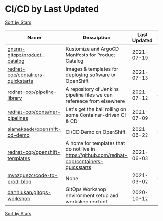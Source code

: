 # CI/CD by Last Updated

[Sort by Stars](CI_CD.Stars.md)

Name | Description | Last Updated | Stars 
--- | --- | --- | --- 
[gnunn-gitops/product-catalog](https://github.com/gnunn-gitops/product-catalog) | Kustomize and ArgoCD Manifests for Product Catalog | 2021-07-19 | 18 
[redhat-cop/containers-quickstarts](https://github.com/redhat-cop/containers-quickstarts) | Images & templates for deploying software to OpenShift | 2021-07-13 | 221 
[redhat-cop/pipeline-library](https://github.com/redhat-cop/pipeline-library) | A repository of Jenkins pipeline files we can reference from elsewhere | 2021-07-12 | 49 
[redhat-cop/container-pipelines](https://github.com/redhat-cop/container-pipelines) | Let's get the ball rolling on some Container-driven CI & CD | 2021-07-09 | 129 
[siamaksade/openshift-cd-demo](https://github.com/siamaksade/openshift-jenkins-demo) | CI/CD Demo on OpenShift | 2021-06-22 | 495 
[redhat-cop/openshift-templates](https://github.com/redhat-cop/openshift-templates) | A home for templates that do not live in https://github.com/redhat-cop/containers-quickstarts | 2021-06-03 | 32 
[mvazquezc/code-to-prod-blog](https://github.com/mvazquezc/code-to-prod-blog) | None | 2021-03-02 | 6 
[darthlukan/gitops-workshop](https://github.com/darthlukan/gitops-workshop) | GitOps Workshop environment setup and workshop content | 2020-10-12 | 7 

[Sort by Stars](CI_CD.Stars.md)